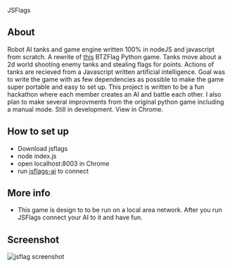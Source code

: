 JSFlags

## About

Robot AI tanks and game engine written 100% in nodeJS and javascript from scratch. A rewrite of [this](https://github.com/chris-clm09/bzflag) BTZFlag Python game. Tanks move about a 2d world shooting enemy tanks and stealing flags for points. Actions of tanks are recieved from a Javascript written artificial intelligence. Goal was to write the game with as few dependencies as possible to make the game super portable and easy to set up. This project is written to be a fun hackathon where each member creates an AI and battle each other. I also plan to make several improvments from the original python game including a manual mode. Still in development. View in Chrome.

## How to set up

- Download jsflags
- node index.js
- open localhost:8003 in Chrome
- run [jsflags-ai](https://github.com/erceth/jsflags-ai) to connect 

## More info

- This game is design to to be run on a local area network.  After you run JSFlags connect your AI to it and have fun.  

## Screenshot
![jsflag screenshot](https://dl.dropboxusercontent.com/u/49269350/jsflags.png "jsflag gameplay")
